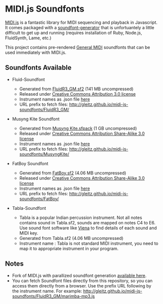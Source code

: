 # MIDI.js Soundfonts

[MIDI.js](https://github.com/mudcube/MIDI.js) is a fantastic library for MIDI sequencing and playback in Javascript. It comes packaged with a [soundfont-generator](https://github.com/gleitz/MIDI.js/tree/master/soundfont-generator/) that is unfortuantely a little difficult to get up and running (requires installation of Ruby, Node.js, FluidSynth, Lame, etc.)

This project contains pre-rendered [General MIDI](https://en.wikipedia.org/wiki/General_MIDI) soundfonts that can be used immediately with MIDI.js.

Soundfonts Available
----

- Fluid-Soundfont
    - Generated from [FluidR3_GM.sf2](http://www.musescore.org/download/fluid-soundfont.tar.gz) (141 MB uncompressed)
    - Released under [Creative Commons Attribution 3.0 license](http://creativecommons.org/licenses/by/3.0/us/)
    - Instrument names as .json file [here](http://gleitz.github.io/midi-js-soundfonts/FluidR3_GM/names.json)
    - URL prefix to fetch files: http://gleitz.github.io/midi-js-soundfonts/FluidR3_GM/

- Musyng Kite Soundfont
    - Generated from [Musyng Kite.sfpack](http://www.synthfont.com/punbb/viewtopic.php?id=167) (1 GB uncompressed)
    - Released under [Creative Commons Attribution Share-Alike 3.0 license](https://creativecommons.org/licenses/by-sa/3.0/)
    - Instrument names as .json file [here](http://gleitz.github.io/midi-js-soundfonts/MusyngKite/names.json)
    - URL prefix to fetch files: http://gleitz.github.io/midi-js-soundfonts/MusyngKite/

- FatBoy Soundfont
    - Generated from [FatBoy.sf2](https://github.com/shivrajsa/midi-js-soundfonts/blob/gh-pages/Tabla-soundfont/Tabla.sf2) (4.06 MB uncompressed)
    - Released under [Creative Commons Attribution Share-Alike 3.0 license](https://creativecommons.org/licenses/by-sa/3.0/)
    - Instrument names as .json file [here](http://gleitz.github.io/midi-js-soundfonts/FatBoy/names.json)
    - URL prefix to fetch files: http://gleitz.github.io/midi-js-soundfonts/FatBoy/

- Tabla-Soundfont
    - Tabla is a popular Indian percussion instrument. Not all notes contains sound in Tabla.sf2, sounds are mapped on notes C4 to E6. Use sound font software like [Viena](http://www.synthfont.com/index.html) to find details of each sound and MIDI key.
    - Generated from Tabla.sf2 (4.06 MB uncompressed)
    - Instrument name : Tabla is not standard MIDI instrument, you need to map it to appropriate instrument in your program.
    


Notes
-----

- Fork of MIDI.js with parallized soundfont generation [available here](https://github.com/gleitz/MIDI.js).
- You can fetch Soundfont files directly from this repository, so you can access them directly from a browser. Use the prefix URL following by the instrument name. For example: http://gleitz.github.io/midi-js-soundfonts/FluidR3_GM/marimba-mp3.js

